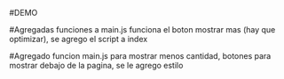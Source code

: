 #DEMO

#Agregadas funciones a main.js funciona el boton mostrar mas (hay que optimizar), se agrego el script a index

#Agregado funcion main.js para mostrar menos cantidad, botones para mostrar debajo de la pagina, se le agrego estilo